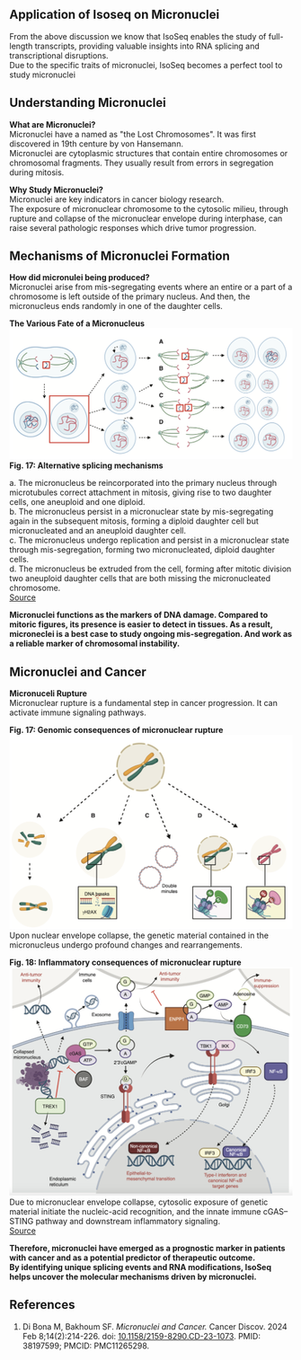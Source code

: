 ## Application of Isoseq on Micronuclei
From the above discussion we know that IsoSeq enables the study of full-length transcripts, providing valuable insights into RNA splicing and transcriptional disruptions.      
Due to the specific traits of micronuclei, IsoSeq becomes a perfect tool to study micronuclei 

## Understanding Micronuclei
**What are Micronuclei?**   
Micronuclei have a named as "the Lost Chromosomes". It was first discovered in 19th centure by von Hansemann.   
Micronuclei are cytoplasmic structures that contain entire chromosomes or chromosomal fragments. They usually result from errors in segregation during mitosis.   

**Why Study Micronuclei?**   
Micronuclei are key indicators in cancer biology research.     
The exposure of micronuclear chromosome to the cytosolic milieu, through rupture and collapse of the micronuclear envelope during interphase, can raise several pathologic responses which drive tumor progression.

## Mechanisms of Micronuclei Formation
**How did micronulei being produced?**   
Micronuclei arise from mis-segregating events where an entire or a part of a chromosome is left outside of the primary nucleus. And then, the micronucleus ends randomly in one of the daughter cells.  

**The Various Fate of a Micronucleus**
![Various fate of a micronucleus](https://raw.githubusercontent.com/njdjyxz/BENG_183_Final/main/Iso_Seq_3/fate%20of%20micronuclei.png)
**Fig. 17: Alternative splicing mechanisms**  

a. The micronucleus be reincorporated into the primary nucleus through microtubules correct attachment in mitosis, giving rise to two daughter cells, one aneuploid and one diploid.   
b. The micronucleus  persist in a micronuclear state by mis-segregating again in the subsequent mitosis, forming a diploid daughter cell but micronucleated and an aneuploid daughter cell.   
c. The micronucleus undergo replication and persist in a micronuclear state through mis-segregation, forming two micronucleated, diploid daughter cells.   
d. The micronucleus be extruded from the cell, forming after mitotic division two aneuploid daughter cells that are both missing the micronucleated chromosome.  
[Source](https://pubmed.ncbi.nlm.nih.gov/38197599/#&gid=article-figures&pid=figure-1-uid-0)   

**Micronuclei functions as the markers of DNA damage. Compared to mitoric figures, its presence  is easier to detect in tissues. As a result, microneclei is a best case to study ongoing mis-segregation. And work as a reliable marker of chromosomal instability.**

## Micronuclei and Cancer
**Micronuceli Rupture**  
Micronuclear rupture is a fundamental step in cancer progression. It can activate immune signaling pathways.    

**Fig. 17: Genomic consequences of micronuclear rupture**  
![result of Micronuceli rupture](https://raw.githubusercontent.com/njdjyxz/BENG_183_Final/refs/heads/main/Iso_Seq_3/rupture.png)
Upon nuclear envelope collapse, the genetic material contained in the micronucleus undergo profound changes and rearrangements.
   
       
          
**Fig. 18: Inflammatory consequences of micronuclear rupture**   
![cGas-STING](https://raw.githubusercontent.com/njdjyxz/BENG_183_Final/refs/heads/main/Iso_Seq_3/cGas-STING.png)
Due to micronuclear envelope collapse, cytosolic exposure of genetic material initiate the nucleic-acid recognition, and the innate immune cGAS–STING pathway and downstream inflammatory signaling.  
[Source](https://pubmed.ncbi.nlm.nih.gov/38197599/#&gid=article-figures&pid=figure-3-uid-2)

**Therefore, micronuclei have emerged as a prognostic marker in patients with cancer and as a potential predictor of therapeutic outcome.**  
**By identifying unique splicing events and RNA modifications, IsoSeq helps uncover the molecular mechanisms driven by micronuclei.**

## References

1. Di Bona M, Bakhoum SF. *Micronuclei and Cancer.* Cancer Discov. 2024 Feb 8;14(2):214-226. doi: [10.1158/2159-8290.CD-23-1073](https://doi.org/10.1158/2159-8290.CD-23-1073). PMID: 38197599; PMCID: PMC11265298.






